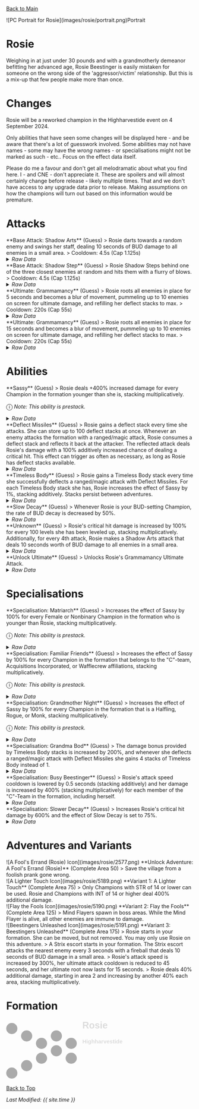 [Back to Main](index.md)

<span class="championPortraitsRow">
    <span class="championPortraitsImage">
        ![PC Portrait for Rosie](images/rosie/portrait.png)Portrait
    </span>
</span>

# Rosie

Weighing in at just under 30 pounds and with a grandmotherly demeanor befitting her advanced age, Rosie Beestinger is easily mistaken for someone on the wrong side of the 'aggressor/victim' relationship. But this is a mix-up that few people make more than once.

# Changes

Rosie will be a reworked champion in the Highharvestide event on 4 September 2024.

Only abilities that have seen some changes will be displayed here - and be aware that there's a lot of guesswork involved. Some abilities may not have names - some may have the *wrong* names - or specialisations might not be marked as such - etc.. Focus on the effect data itself.

Please do me a favour and don't get all melodramatic about what you find here. I - and CNE - don't appreciate it. These are spoilers and will almost certainly change before release - likely multiple times. That and we don't have access to any upgrade data prior to release. Making assumptions on how the champions will turn out based on this information would be premature.

# Attacks

<div markdown="1" class="abilityBorder"><div markdown="1" class="abilityBorderInner">
**Base Attack: Shadow Arts** (Guess)
> Rosie darts towards a random enemy and swings her staff, dealing 10 seconds of BUD damage to all enemies in a small area.  
> Cooldown: 4.5s (Cap 1.125s)
<details><summary><em>Raw Data</em></summary>
<p>
<pre>
{
    "id": 794,
    "name": "Shadow Arts",
    "description": "Rosie darts towards a random enemy and swings her staff, dealing 10 seconds of BUD damage to all enemies in a small area.",
    "long_description": "",
    "graphic_id": 0,
    "target": "random",
    "num_targets": 1,
    "aoe_radius": 150,
    "damage_modifier": 1,
    "cooldown": 4.5,
    "animations": [
        {
            "type": "melee_attack",
            "target_offset_x": -60,
            "damage_frame": 4,
            "animation_sequence_name": "attack_b",
            "force_count_for_bud": false,
            "effect_on_monsters": {
                "effect_string": "damage_monster_target_by_bud",
                "hit_monsters": true,
                "damage_mult": 10,
                "after_damage": true
            }
        }
    ],
    "tags": [
        "melee",
        "aoe"
    ],
    "damage_types": [
        "melee"
    ]
}
</pre>
</p>
</details>
</div></div>

<div markdown="1" class="abilityBorder"><div markdown="1" class="abilityBorderInner">
**Base Attack: Shadow Step** (Guess)
> Rosie Shadow Steps behind one of the three closest enemies at random and hits them with a flurry of blows.  
> Cooldown: 4.5s (Cap 1.125s)
<details><summary><em>Raw Data</em></summary>
<p>
<pre>
{
    "id": 795,
    "name": "Shadow Step",
    "description": "Rosie Shadow Steps behind one of the three closest enemies at random and hits them with a flurry of blows.",
    "long_description": "",
    "graphic_id": 0,
    "target": "random_front_3",
    "num_targets": 1,
    "aoe_radius": 0,
    "damage_modifier": 1,
    "cooldown": 4.5,
    "animations": [
        {
            "type": "melee_attack",
            "animation": "simple_teleport",
            "target_offset_x": 125,
            "damage_frame": 30,
            "teleport_to_frame": 13,
            "teleport_from_frame": 40,
            "hit_frames": [
                21,
                24,
                26,
                30
            ]
        }
    ],
    "tags": [
        "melee"
    ],
    "damage_types": [
        "melee"
    ]
}
</pre>
</p>
</details>
</div></div>

<div markdown="1" class="abilityBorder"><div markdown="1" class="abilityBorderInner">
**Ultimate: Grammamancy** (Guess)
> Rosie roots all enemies in place for 5 seconds and becomes a blur of movement, pummeling up to 10 enemies on screen for ultimate damage, and refilling her deflect stacks to max.  
> Cooldown: 220s (Cap 55s)
<details><summary><em>Raw Data</em></summary>
<p>
<pre>
{
    "id": 796,
    "name": "Grammamancy",
    "description": "Rosie roots all enemies and darts around, striking up to 10, then prepares to deflect more missiles.",
    "long_description": "Rosie roots all enemies in place for 5 seconds and becomes a blur of movement, pummeling up to 10 enemies on screen for ultimate damage, and refilling her deflect stacks to max.",
    "graphic_id": 5213,
    "target": "random",
    "num_targets": 10,
    "aoe_radius": 0,
    "damage_modifier": 0.033,
    "cooldown": 220,
    "animations": [
        {
            "type": "melee_attack",
            "animation": "split_sequence_multi_target",
            "damage_frame": 8,
            "is_teleport": true,
            "power_up_sequence": {
                "start_frame": 0,
                "end_frame": 34,
                "repeat": true,
                "attack_seq": "ultimate",
                "effect_frames": {
                    "1": {
                        "effect_string": "monster_speed_reduce,100",
                        "for_time": 5,
                        "active_graphic_id": 6729,
                        "active_graphic_y": 0,
                        "activate_on_animation_cancelled": true
                    }
                }
            },
            "sequences": [
                {
                    "hit_frames": [
                        41,
                        48,
                        52
                    ],
                    "start_frame": 34,
                    "damage_frame": 52,
                    "end_frame": 64,
                    "target_offset_x": -50,
                    "attack_seq": "ultimate",
                    "frame_rate": 60
                }
            ],
            "cooldown_sequence": {
                "start_frame": 64,
                "attack_seq": "ultimate",
                "effect_frames": {
                    "-1": {
                        "effect_string": "set_upgrade_stacks_to_max,15605,0",
                        "activate_on_animation_cancelled": true
                    }
                }
            }
        }
    ],
    "tags": [
        "melee",
        "ultimate"
    ],
    "damage_types": [
        "melee"
    ]
}
</pre>
</p>
</details>
</div></div>

<div markdown="1" class="abilityBorder"><div markdown="1" class="abilityBorderInner">
**Ultimate: Grammamancy** (Guess)
> Rosie roots all enemies in place for 15 seconds and becomes a blur of movement, pummeling up to 10 enemies on screen for ultimate damage, and refilling her deflect stacks to max.  
> Cooldown: 220s (Cap 55s)
<details><summary><em>Raw Data</em></summary>
<p>
<pre>
{
    "id": 801,
    "name": "Grammamancy",
    "description": "Rosie roots all enemies and darts around, striking up to 10, then prepares to deflect more missiles.",
    "long_description": "Rosie roots all enemies in place for 15 seconds and becomes a blur of movement, pummeling up to 10 enemies on screen for ultimate damage, and refilling her deflect stacks to max.",
    "graphic_id": 5213,
    "target": "random",
    "num_targets": 10,
    "aoe_radius": 0,
    "damage_modifier": 0.033,
    "cooldown": 220,
    "animations": [
        {
            "type": "melee_attack",
            "animation": "split_sequence_multi_target",
            "damage_frame": 8,
            "is_teleport": true,
            "power_up_sequence": {
                "start_frame": 0,
                "end_frame": 34,
                "repeat": true,
                "attack_seq": "ultimate",
                "effect_frames": {
                    "1": {
                        "effect_string": "monster_speed_reduce,100",
                        "for_time": 15,
                        "active_graphic_id": 6729,
                        "active_graphic_y": 0,
                        "activate_on_animation_cancelled": true
                    }
                }
            },
            "sequences": [
                {
                    "hit_frames": [
                        41,
                        48,
                        52
                    ],
                    "start_frame": 34,
                    "damage_frame": 52,
                    "end_frame": 64,
                    "target_offset_x": -50,
                    "attack_seq": "ultimate",
                    "frame_rate": 60
                }
            ],
            "cooldown_sequence": {
                "start_frame": 64,
                "attack_seq": "ultimate",
                "effect_frames": {
                    "-1": {
                        "effect_string": "set_upgrade_stacks_to_max,15605,0",
                        "activate_on_animation_cancelled": true
                    }
                }
            }
        }
    ],
    "tags": [
        "melee",
        "ultimate"
    ],
    "damage_types": [
        "melee"
    ]
}
</pre>
</p>
</details>
</div></div>

# Abilities

<div markdown="1" class="abilityBorder"><div markdown="1" class="abilityBorderInner">
**Sassy** (Guess)
> Rosie deals +400% increased damage for every Champion in the formation younger than she is, stacking multiplicatively.

<span style="font-size:1.2em;">ⓘ</span> *Note: This ability is prestack.*
<details><summary><em>Raw Data</em></summary>
<p>
<pre>
{
    "id": 2062,
    "flavour_text": "",
    "description": {
        "desc": "Rosie deals +$amount% increased damage for every Champion in the formation younger than she is, stacking multiplicatively."
    },
    "effect_keys": [
        {
            "off_when_benched": true,
            "effect_string": "pre_stack_amount,400"
        },
        {
            "off_when_benched": true,
            "effect_string": "hero_dps_multiplier_mult,0",
            "amount_expr": "upgrade_amount(15604,0)",
            "amount_func": "mult",
            "show_bonus": true,
            "stack_func": "per_hero_attribute",
            "per_hero_expr": "age<110 && hero_id!=146",
            "amount_updated_listeners": [
                "slot_changed"
            ]
        }
    ],
    "requirements": "",
    "graphic_id": 5208,
    "large_graphic_id": 5208,
    "properties": {
        "is_formation_ability": true,
        "owner_use_outgoing_description": true,
        "formation_circle_icon": false,
        "indexed_effect_properties": true,
        "per_effect_index_bonuses": true,
        "default_bonus_index": 0
    }
}
</pre>
</p>
</details>
</div></div>

<div markdown="1" class="abilityBorder"><div markdown="1" class="abilityBorderInner">
**Deflect Missiles** (Guess)
> Rosie gains a deflect stack every time she attacks. She can store up to 100 deflect stacks at once. Whenever an enemy attacks the formation with a ranged/magic attack, Rosie consumes a deflect stack and reflects it back at the attacker. The reflected attack deals Rosie's damage with a 100% additively increased chance of dealing a critical hit. This effect can trigger as often as necessary, as long as Rosie has deflect stacks available.
<details><summary><em>Raw Data</em></summary>
<p>
<pre>
{
    "id": 2063,
    "flavour_text": "",
    "description": {
        "desc": "Rosie gains a deflect stack every time she attacks. She can store up to $max_stacks deflect stacks at once. Whenever an enemy attacks the formation with a ranged/magic attack, Rosie consumes a deflect stack and reflects it back at the attacker. The reflected attack deals Rosie's damage with a 100% additively increased chance of dealing a critical hit. This effect can trigger as often as necessary, as long as Rosie has deflect stacks available."
    },
    "effect_keys": [
        {
            "off_when_benched": true,
            "effect_string": "do_nothing",
            "stacks_on_trigger": "owner_attack",
            "max_stacks": 100,
            "stack_title": "Deflect Stacks",
            "show_stacks": true
        },
        {
            "off_when_benched": true,
            "effect_string": "return_source_damage_when_hit,100",
            "targets": [
                "all"
            ],
            "filter_damage_types": [
                "ranged",
                "magic"
            ],
            "projectile": "return_projectile",
            "take_no_damage": true,
            "require_min_stacks": 1,
            "consume_stacks": 1,
            "stacks_effect_key_index": 0,
            "additional_crits": 1,
            "broadcast_trigger": "rosie_deflected",
            "set_bud": true
        }
    ],
    "requirements": "",
    "graphic_id": 5207,
    "large_graphic_id": 5207,
    "properties": {
        "is_formation_ability": true,
        "owner_use_outgoing_description": true,
        "show_incoming": false,
        "formation_circle_icon": false,
        "indexed_effect_properties": true,
        "per_effect_index_bonuses": true,
        "default_bonus_index": 0
    }
}
</pre>
</p>
</details>
</div></div>

<div markdown="1" class="abilityBorder"><div markdown="1" class="abilityBorderInner">
**Timeless Body** (Guess)
> Rosie gains a Timeless Body stack every time she successfully deflects a ranged/magic attack with Deflect Missiles. For each Timeless Body stack she has, Rosie increases the effect of Sassy by 1%, stacking additively. Stacks persist between adventures.
<details><summary><em>Raw Data</em></summary>
<p>
<pre>
{
    "id": 2064,
    "flavour_text": "",
    "description": {
        "desc": "Rosie gains a Timeless Body stack every time she successfully deflects a ranged/magic attack with Deflect Missiles. For each Timeless Body stack she has, Rosie increases the effect of Sassy by $amount%, stacking additively. Stacks persist between adventures."
    },
    "effect_keys": [
        {
            "off_when_benched": true,
            "effect_string": "buff_upgrade,1,15604,1",
            "stacks_multiply": false,
            "stacks_on_trigger": "on_broadcast_trigger,rosie_deflected",
            "show_bonus": true,
            "stack_title": "Timeless Body Stacks"
        },
        {
            "off_when_benched": true,
            "effect_string": "stacks_data_binder_safe,0,rosie_timeless_body_stacks",
            "is_instanced_stat": false
        },
        {
            "off_when_benched": true,
            "effect_string": "rosie_timeless_body_offline_handler",
            "stacks_per_minute": 2
        }
    ],
    "requirements": "",
    "graphic_id": 5210,
    "large_graphic_id": 5210,
    "properties": {
        "is_formation_ability": true,
        "owner_use_outgoing_description": true,
        "formation_circle_icon": false,
        "indexed_effect_properties": true,
        "per_effect_index_bonuses": true,
        "default_bonus_index": 0
    }
}
</pre>
</p>
</details>
</div></div>

<div markdown="1" class="abilityBorder"><div markdown="1" class="abilityBorderInner">
**Slow Decay** (Guess)
> Whenever Rosie is your BUD-setting Champion, the rate of BUD decay is decreased by 50%.
<details><summary><em>Raw Data</em></summary>
<p>
<pre>
{
    "id": 2065,
    "flavour_text": "",
    "description": {
        "desc": "Whenever Rosie is your BUD-setting Champion, the rate of BUD decay is decreased by $amount%."
    },
    "effect_keys": [
        {
            "off_when_benched": true,
            "effect_string": "decrease_bud_decay_rate,50"
        }
    ],
    "requirements": "",
    "graphic_id": 5206,
    "large_graphic_id": 5206,
    "properties": {
        "is_formation_ability": true,
        "owner_use_outgoing_description": true,
        "formation_circle_icon": false
    }
}
</pre>
</p>
</details>
</div></div>

<div markdown="1" class="abilityBorder"><div markdown="1" class="abilityBorderInner">
**Unknown** (Guess)
> Rosie's critical hit damage is increased by 100% for every 100 levels she has been leveled up, stacking multiplicatively. Additionally, for every 4th attack, Rosie makes a Shadow Arts attack that deals 10 seconds worth of BUD damage to all enemies in a small area.
<details><summary><em>Raw Data</em></summary>
<p>
<pre>
{
    "id": 2066,
    "flavour_text": "",
    "description": {
        "conditions": [
            {
                "condition": "feat_assigned 1918",
                "desc": "Rosie's critical hit damage is increased by $amount% for every $per_num_levels levels she has been leveled up, stacking multiplicatively. Additionally, for every 3rd attack, Rosie makes a Shadow Arts attack that deals 10 seconds worth of BUD damage to all enemies in a small area."
            },
            {
                "desc": "Rosie's critical hit damage is increased by $amount% for every $per_num_levels levels she has been leveled up, stacking multiplicatively. Additionally, for every 4th attack, Rosie makes a Shadow Arts attack that deals 10 seconds worth of BUD damage to all enemies in a small area."
            }
        ]
    },
    "effect_keys": [
        {
            "off_when_benched": true,
            "effect_string": "buff_base_crit_damage_mult,100",
            "amount_func": "mult",
            "stack_func": "per_hero_attribute",
            "per_num_levels": 100,
            "per_hero_expr": "floor(level/100)",
            "per_hero_targets": [
                "effect_key_slot"
            ],
            "show_bonus": true,
            "amount_updated_listeners": [
                "hero_level_changed"
            ]
        },
        {
            "off_when_benched": true,
            "effect_string": "change_base_attack_every,100,794,4"
        }
    ],
    "requirements": "",
    "graphic_id": 5209,
    "large_graphic_id": 5209,
    "properties": {
        "is_formation_ability": true,
        "owner_use_outgoing_description": true,
        "formation_circle_icon": false,
        "indexed_effect_properties": true,
        "per_effect_index_bonuses": true,
        "default_bonus_index": 0
    }
}
</pre>
</p>
</details>
</div></div>

<div markdown="1" class="abilityBorder"><div markdown="1" class="abilityBorderInner">
**Unlock Ultimate** (Guess)
> Unlocks Rosie's Grammamancy Ultimate Attack.
<details><summary><em>Raw Data</em></summary>
<p>
<pre>
{
    "id": 2100,
    "flavour_text": "",
    "description": {
        "desc": "Unlocks Rosie's Grammamancy Ultimate Attack"
    },
    "effect_keys": [
        {
            "effect_string": "rosie_ult_handler",
            "ult_attack_id": 796,
            "variant_ult_attack_id": 801,
            "variant_adventure_id": 321
        },
        {
            "effect_string": "set_ultimate_attack,796",
            "apply_manually": true
        },
        {
            "effect_string": "set_ultimate_attack,801",
            "apply_manually": true
        }
    ],
    "requirements": "",
    "graphic_id": 0,
    "large_graphic_id": 0,
    "properties": []
}
</pre>
</p>
</details>
</div></div>

# Specialisations

<div markdown="1" class="abilityBorder"><div markdown="1" class="abilityBorderInner">
**Specialisation: Matriarch** (Guess)
> Increases the effect of Sassy by 100% for every Female or Nonbinary Champion in the formation who is younger than Rosie, stacking multiplicatively.

<span style="font-size:1.2em;">ⓘ</span> *Note: This ability is prestack.*
<details><summary><em>Raw Data</em></summary>
<p>
<pre>
{
    "id": 2067,
    "flavour_text": "",
    "description": {
        "desc": "Increases the effect of Sassy by $amount% for every Female or Nonbinary Champion in the formation who is younger than Rosie, stacking multiplicatively."
    },
    "effect_keys": [
        {
            "off_when_benched": true,
            "effect_string": "pre_stack_amount,100"
        },
        {
            "off_when_benched": true,
            "effect_string": "buff_upgrade,0,15604,1",
            "amount_expr": "upgrade_amount(15609,0)",
            "show_bonus": true,
            "amount_func": "mult",
            "stack_func": "per_hero_attribute",
            "per_hero_expr": "(HasTag(`female`) || (!HasTag(`female`) && !HasTag(`male`))) && age<110",
            "amount_updated_listeners": [
                "slot_changed"
            ]
        }
    ],
    "requirements": "",
    "graphic_id": 0,
    "large_graphic_id": 5211,
    "properties": {
        "is_formation_ability": true,
        "owner_use_outgoing_description": true,
        "formation_circle_icon": false,
        "indexed_effect_properties": true,
        "per_effect_index_bonuses": true,
        "default_bonus_index": 0,
        "spec_option_post_apply_info": "Qualified Champions: $num_stacks___2"
    }
}
</pre>
</p>
</details>
</div></div>

<div markdown="1" class="abilityBorder"><div markdown="1" class="abilityBorderInner">
**Specialisation: Familiar Friends** (Guess)
> Increases the effect of Sassy by 100% for every Champion in the formation that belongs to the "C"-team, Acquisitions Incorporated, or Wafflecrew affiliations, stacking multiplicatively.

<span style="font-size:1.2em;">ⓘ</span> *Note: This ability is prestack.*
<details><summary><em>Raw Data</em></summary>
<p>
<pre>
{
    "id": 2068,
    "flavour_text": "",
    "description": {
        "desc": "Increases the effect of Sassy by $amount% for every Champion in the formation that belongs to the \"C\"-team, Acquisitions Incorporated, or Wafflecrew affiliations, stacking multiplicatively."
    },
    "effect_keys": [
        {
            "off_when_benched": true,
            "effect_string": "pre_stack_amount,100"
        },
        {
            "off_when_benched": true,
            "effect_string": "buff_upgrade,0,15604,1",
            "amount_expr": "upgrade_amount(15610,0)",
            "show_bonus": true,
            "amount_func": "mult",
            "stack_func": "per_hero_attribute",
            "per_hero_expr": "HasTag(`cteam`) || HasTag(`acqinc`) || HasTag(`wafflecrew`)",
            "amount_updated_listeners": [
                "slot_changed",
                "hero_tags_changed"
            ]
        }
    ],
    "requirements": "",
    "graphic_id": 0,
    "large_graphic_id": 24375,
    "properties": {
        "is_formation_ability": true,
        "owner_use_outgoing_description": true,
        "formation_circle_icon": false,
        "indexed_effect_properties": true,
        "per_effect_index_bonuses": true,
        "default_bonus_index": 0,
        "spec_option_post_apply_info": "Qualified Champions: $num_stacks___2"
    }
}
</pre>
</p>
</details>
</div></div>

<div markdown="1" class="abilityBorder"><div markdown="1" class="abilityBorderInner">
**Specialisation: Grandmother Night** (Guess)
> Increases the effect of Sassy by 100% for every Champion in the formation that is a Halfling, Rogue, or Monk, stacking multiplicatively.

<span style="font-size:1.2em;">ⓘ</span> *Note: This ability is prestack.*
<details><summary><em>Raw Data</em></summary>
<p>
<pre>
{
    "id": 2069,
    "flavour_text": "",
    "description": {
        "desc": "Increases the effect of Sassy by $amount% for every Champion in the formation that is a Halfling, Rogue, or Monk, stacking multiplicatively."
    },
    "effect_keys": [
        {
            "off_when_benched": true,
            "effect_string": "pre_stack_amount,100"
        },
        {
            "off_when_benched": true,
            "effect_string": "buff_upgrade,0,15604,1",
            "amount_expr": "upgrade_amount(15611,0)",
            "show_bonus": true,
            "amount_func": "mult",
            "stack_func": "per_hero_attribute",
            "per_hero_expr": "HasTag(`halfling`) || HasTag(`rogue`) || HasTag(`monk`)",
            "amount_updated_listeners": [
                "slot_changed"
            ]
        }
    ],
    "requirements": "",
    "graphic_id": 0,
    "large_graphic_id": 24377,
    "properties": {
        "is_formation_ability": true,
        "owner_use_outgoing_description": true,
        "formation_circle_icon": false,
        "indexed_effect_properties": true,
        "per_effect_index_bonuses": true,
        "default_bonus_index": 0,
        "spec_option_post_apply_info": "Qualified Champions: $num_stacks___2"
    }
}
</pre>
</p>
</details>
</div></div>

<div markdown="1" class="abilityBorder"><div markdown="1" class="abilityBorderInner">
**Specialisation: Grandma Bod** (Guess)
> The damage bonus provided by Timeless Body stacks is increased by 200%, and whenever she deflects a ranged/magic attack with Deflect Missiles she gains 4 stacks of Timeless Body instead of 1.
<details><summary><em>Raw Data</em></summary>
<p>
<pre>
{
    "id": 2070,
    "flavour_text": "",
    "description": {
        "conditions": [
            {
                "condition": "feat_assigned 1922",
                "desc": "The damage bonus provided by Timeless Body stacks is increased by $amount%, and whenever she deflects a ranged/magic attack with Deflect Missiles she gains 7 stacks of Timeless Body instead of 1."
            },
            {
                "desc": "The damage bonus provided by Timeless Body stacks is increased by $amount%, and whenever she deflects a ranged/magic attack with Deflect Missiles she gains 4 stacks of Timeless Body instead of 1."
            }
        ]
    },
    "effect_keys": [
        {
            "off_when_benched": true,
            "effect_string": "buff_upgrade,200,15606"
        },
        {
            "off_when_benched": true,
            "effect_string": "buff_upgrade_effect_stacks_trigger_add,3,15606"
        }
    ],
    "requirements": "",
    "graphic_id": 0,
    "large_graphic_id": 24376,
    "properties": {
        "is_formation_ability": true,
        "owner_use_outgoing_description": true,
        "formation_circle_icon": false,
        "indexed_effect_properties": true,
        "per_effect_index_bonuses": true,
        "default_bonus_index": 0
    }
}
</pre>
</p>
</details>
</div></div>

<div markdown="1" class="abilityBorder"><div markdown="1" class="abilityBorderInner">
**Specialisation: Busy Beestinger** (Guess)
> Rosie's attack speed cooldown is lowered by 0.5 seconds (stacking additively) and her damage is increased by 400% (stacking multiplicatively) for each member of the "C"-Team in the formation, including herself.
<details><summary><em>Raw Data</em></summary>
<p>
<pre>
{
    "id": 2071,
    "flavour_text": "",
    "description": {
        "desc": "Rosie's attack speed cooldown is lowered by $amount seconds (stacking additively) and her damage is increased by $(not_buffed amount___2)% (stacking multiplicatively) for each member of the \"C\"-Team in the formation, including herself."
    },
    "effect_keys": [
        {
            "off_when_benched": true,
            "effect_string": "reduce_attack_cooldown_per_any_tagged_crusader,0.5,cteam",
            "amount_updated_listeners": [
                "slot_changed",
                "hero_tags_changed"
            ],
            "total_title": "Total Attack Speed Bonus"
        },
        {
            "off_when_benched": true,
            "effect_string": "hero_dps_multiplier_mult,400",
            "show_bonus": true,
            "amount_func": "mult",
            "stack_func": "per_hero_attribute",
            "per_hero_expr": "HasTag(`cteam`)",
            "amount_updated_listeners": [
                "slot_changed",
                "hero_tags_changed"
            ],
            "total_title": "Total Damage Bonus"
        }
    ],
    "requirements": "",
    "graphic_id": 0,
    "large_graphic_id": 24374,
    "properties": {
        "is_formation_ability": true,
        "owner_use_outgoing_description": true,
        "formation_circle_icon": false,
        "indexed_effect_properties": true,
        "per_effect_index_bonuses": true,
        "default_bonus_index": 1,
        "spec_option_post_apply_info": "\"C\"-Team Champions: $num_stacks"
    }
}
</pre>
</p>
</details>
</div></div>

<div markdown="1" class="abilityBorder"><div markdown="1" class="abilityBorderInner">
**Specialisation: Slower Decay** (Guess)
> Increases Rosie's critical hit damage by 600% and the effect of Slow Decay is set to 75%.
<details><summary><em>Raw Data</em></summary>
<p>
<pre>
{
    "id": 2072,
    "flavour_text": "",
    "description": {
        "desc": "Increases Rosie's critical hit damage by $amount% and the effect of Slow Decay is set to $(new_amount___2)%."
    },
    "effect_keys": [
        {
            "off_when_benched": true,
            "effect_string": "buff_base_crit_damage_mult,600"
        },
        {
            "off_when_benched": true,
            "effect_string": "buff_upgrade,50,15607",
            "new_amount": 75
        }
    ],
    "requirements": "",
    "graphic_id": 0,
    "large_graphic_id": 24378,
    "properties": {
        "is_formation_ability": true,
        "owner_use_outgoing_description": true,
        "formation_circle_icon": false,
        "indexed_effect_properties": true,
        "per_effect_index_bonuses": true,
        "default_bonus_index": 0
    }
}
</pre>
</p>
</details>
</div></div>

# Adventures and Variants

<div markdown="1" class="abilityBorder"><div markdown="1" class="abilityBorderInner">
![A Fool's Errand (Rosie) Icon](images/rosie/2577.png) **Unlock Adventure: A Fool's Errand (Rosie)** (Complete Area 50)
> Save the village from a foolish prank gone wrong.
</div></div>
<div markdown="1" class="abilityBorder"><div markdown="1" class="abilityBorderInner">
![A Lighter Touch Icon](images/rosie/5189.png) **Variant 1: A Lighter Touch** (Complete Area 75)
> Only Champions with STR of 14 or lower can be used. Rosie and Champions with INT of 14 or higher deal 400% additional damage.
</div></div>
<div markdown="1" class="abilityBorder"><div markdown="1" class="abilityBorderInner">
![Flay the Fools Icon](images/rosie/5190.png) **Variant 2: Flay the Fools** (Complete Area 125)
> Mind Flayers spawn in boss areas. While the Mind Flayer is alive, all other enemies are immune to damage.
</div></div>
<div markdown="1" class="abilityBorder"><div markdown="1" class="abilityBorderInner">
![Beestingers Unleashed Icon](images/rosie/5191.png) **Variant 3: Beestingers Unleashed** (Complete Area 175)
> Rosie starts in your formation. She can be moved, but not removed. You may only use Rosie on this adventure.  
> A Strix escort starts in your formation. The Strix escort attacks the nearest enemy every 3 seconds with a fireball that deals 10 seconds of BUD damage in a small area.  
> Rosie's attack speed is increased by 300%, her ultimate attack cooldown is reduced to 45 seconds, and her ultimate root now lasts for 15 seconds.  
> Rosie deals 40% additional damage, starting in area 2 and increasing by another 40% each area, stacking multiplicatively.
</div></div>

# Formation

<span class="formationBorder">
    <svg xmlns="http://www.w3.org/2000/svg" id="Rosie" fill="#aaa" data-formationName="Rosie" data-campaignName="Highharvestide" width="319" height="160"><circle cx="175" cy="65" r="15"/><circle cx="175" cy="105" r="15"/><circle cx="135" cy="45" r="15"/><circle cx="135" cy="85" r="15"/><circle cx="95" cy="65" r="15"/><circle cx="95" cy="105" r="15"/><circle cx="55" cy="45" r="15"/><circle cx="55" cy="125" r="15"/><circle cx="15" cy="25" r="15"/><circle cx="15" cy="145" r="15"/><text x="205" y="25" fill="#dcdcdc" font-size="25" font-family="Arial" font-weight="bold">Rosie</text><text x="205" y="65" fill="#dcdcdc" font-size="15" font-family="Arial" font-weight="bold">Highharvestide</text></svg>
</span>

[Back to Top](#top)

*Last Modified: {{ site.time }}*